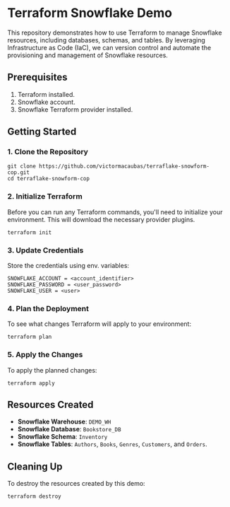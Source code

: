 # Terraform Snowflake Demo

This repository demonstrates how to use Terraform to manage Snowflake resources, including databases, schemas, and tables. By leveraging Infrastructure as Code (IaC), we can version control and automate the provisioning and management of Snowflake resources.

## Prerequisites

1.  Terraform installed.
2.  Snowflake account.
3.  Snowflake Terraform provider installed.

## Getting Started

### 1. Clone the Repository

    git clone https://github.com/victormacaubas/terraflake-snowform-cop.git
    cd terraflake-snowform-cop

### 2. Initialize Terraform

Before you can run any Terraform commands, you'll need to initialize your environment. This will download the necessary provider plugins.

    terraform init

### 3. Update Credentials

Store the credentials using env. variables:

    SNOWFLAKE_ACCOUNT = <account_identifier>
    SNOWFLAKE_PASSWORD = <user_password>
    SNOWFLAKE_USER = <user>


### 4. Plan the Deployment

To see what changes Terraform will apply to your environment:

    terraform plan

### 5. Apply the Changes

To apply the planned changes:

    terraform apply

## Resources Created

-   **Snowflake Warehouse**: `DEMO_WH`
-   **Snowflake Database**: `Bookstore_DB`
-   **Snowflake Schema**: `Inventory`
-   **Snowflake Tables**: `Authors`, `Books`, `Genres`, `Customers`, and `Orders`.

## Cleaning Up

To destroy the resources created by this demo:

    terraform destroy
